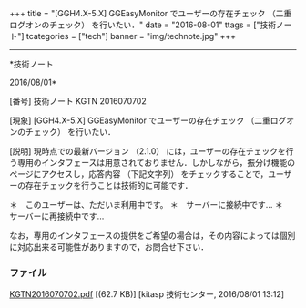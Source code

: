 ﻿+++
title = "[GGH4.X-5.X] GGEasyMonitor でユーザーの存在チェック （二重ログオンのチェック） を行いたい．"
date = "2016-08-01"
ttags = ["技術ノート"]
tcategories = ["tech"]
banner = "img/technote.jpg"
+++

-----------------------------------------------------------------------------------------------------------------------------

*技術ノート

2016/08/01*


[番号]
技術ノート KGTN 2016070702

[現象]
[GGH4.X-5.X] GGEasyMonitor でユーザーの存在チェック
（二重ログオンのチェック） を行いたい．

[説明]
現時点での最新バージョン （2.1.0）
には，ユーザーの存在チェックを行う専用のインタフェースは用意されておりません．しかしながら，振分け機能のページにアクセスし，応答内容
（下記文字列）
をチェックすることで，ユーザーの存在チェックを行うことは技術的に可能です．

＊　このユーザーは、ただいま利用中です。
＊　サーバーに接続中です...
＊　サーバーに再接続中です...

なお，専用のインタフェースの提供をご希望の場合は，その内容によっては個別に対応出来る可能性がありますので，お問合せ下さい．


### ファイル

 
 


[KGTN2016070702.pdf](http://techreport.kitasp.net/attachments/download/2804/KGTN2016070702.pdf)
 [(62.7 KB)] [kitasp 技術センター, 2016/08/01
13:12]


 


 


